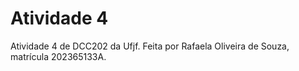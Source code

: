 # Atividade 4
Atividade 4 de DCC202 da Ufjf. Feita por Rafaela Oliveira de Souza, matrícula 202365133A.